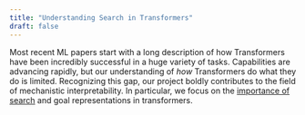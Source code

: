 ```yaml
---
title: "Understanding Search in Transformers"
draft: false
---
```

<!-- > "[T]here is no technique that would allow us to lay out in any satisfactory way what kinds of knowledge, reasoning, or goals a model is using when it produces some output."
> – [Sam Bowman](https://arxiv.org/abs/2304.00612)  -->

Most recent ML papers start with a long description of how Transformers have been incredibly successful in a huge variety of tasks. 
Capabilities are advancing rapidly, but our understanding of *how* Transformers do what they do is limited. 
Recognizing this gap, our project boldly contributes to the field of mechanistic interpretability. In particular, we focus on the [importance of search](https://www.lesswrong.com/posts/FDjTgDcGPc7B98AES/searching-for-search-4) and goal representations in transformers.
